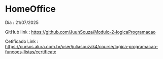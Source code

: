 # HomeOffice
Dia : 21/07/2025

GitHub link : https://github.com/JuuhSouza/Modulo-2-logicaProgramacao

Cetificado Link : https://cursos.alura.com.br/user/juliasouzak4/course/logica-programacao-funcoes-listas/certificate
